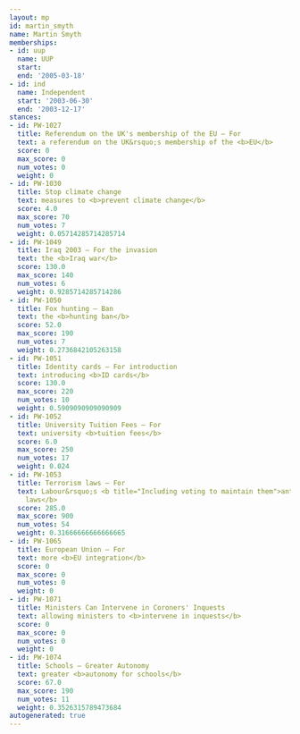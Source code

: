 ```yaml
---
layout: mp
id: martin_smyth
name: Martin Smyth
memberships:
- id: uup
  name: UUP
  start: 
  end: '2005-03-18'
- id: ind
  name: Independent
  start: '2003-06-30'
  end: '2003-12-17'
stances:
- id: PW-1027
  title: Referendum on the UK's membership of the EU — For
  text: a referendum on the UK&rsquo;s membership of the <b>EU</b>
  score: 0
  max_score: 0
  num_votes: 0
  weight: 0
- id: PW-1030
  title: Stop climate change
  text: measures to <b>prevent climate change</b>
  score: 4.0
  max_score: 70
  num_votes: 7
  weight: 0.05714285714285714
- id: PW-1049
  title: Iraq 2003 — For the invasion
  text: the <b>Iraq war</b>
  score: 130.0
  max_score: 140
  num_votes: 6
  weight: 0.9285714285714286
- id: PW-1050
  title: Fox hunting — Ban
  text: the <b>hunting ban</b>
  score: 52.0
  max_score: 190
  num_votes: 7
  weight: 0.2736842105263158
- id: PW-1051
  title: Identity cards — For introduction
  text: introducing <b>ID cards</b>
  score: 130.0
  max_score: 220
  num_votes: 10
  weight: 0.5909090909090909
- id: PW-1052
  title: University Tuition Fees — For
  text: university <b>tuition fees</b>
  score: 6.0
  max_score: 250
  num_votes: 17
  weight: 0.024
- id: PW-1053
  title: Terrorism laws — For
  text: Labour&rsquo;s <b title="Including voting to maintain them">anti-terrorism
    laws</b>
  score: 285.0
  max_score: 900
  num_votes: 54
  weight: 0.31666666666666665
- id: PW-1065
  title: European Union — For
  text: more <b>EU integration</b>
  score: 0
  max_score: 0
  num_votes: 0
  weight: 0
- id: PW-1071
  title: Ministers Can Intervene in Coroners' Inquests
  text: allowing ministers to <b>intervene in inquests</b>
  score: 0
  max_score: 0
  num_votes: 0
  weight: 0
- id: PW-1074
  title: Schools — Greater Autonomy
  text: greater <b>autonomy for schools</b>
  score: 67.0
  max_score: 190
  num_votes: 11
  weight: 0.3526315789473684
autogenerated: true
---
```

